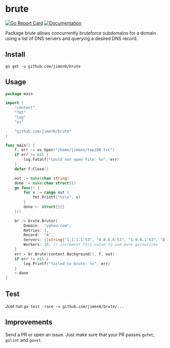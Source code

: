# brute

[![Go Report Card](https://goreportcard.com/badge/github.com/jimen0/brute)](https://goreportcard.com/report/github.com/jimen0/brute)
[![Documentation](https://godoc.org/github.com/jimen0/brute?status.svg)](https://godoc.org/github.com/jimen0/brute)

Package brute allows concurrently bruteforce subdomains for a domain using a list of DNS servers and querying a desired DNS record.

## Install

```
go get -u github.com/jimen0/brute
```

## Usage

```go
package main

import (
	"context"
	"fmt"
	"log"
	"os"

	"github.com/jimen0/brute"
)

func main() {
	f, err := os.Open("/home/jimeno/top100.txt")
	if err != nil {
		log.Fatalf("could not open file: %v", err)
	}
	defer f.Close()

	out := make(chan string)
	done := make(chan struct{})
	go func() {
		for v := range out {
			fmt.Printf("%s\n", v)
		}
		done <- struct{}{}
	}()

	br := brute.Bruter{
		Domain:  "yahoo.com",
		Retries: 1,
		Record:  "A",
		Servers: []string{"1.1.1.1:53", "8.8.8.8:53", "1.0.0.1:53", "8.8.4.4:53"},
		Workers: 10, // increment this value to use more goroutines
	}
	err = br.Brute(context.Background(), f, out)
	if err != nil {
		log.Printf("failed to brute: %v", err)
	}
	<-done
}

```

## Test

Just run `go test -race -v github.com/jimen0/brute/...`


## Improvements

Send a PR or open an issue. Just make sure that your PR passes `gofmt`, `golint` and `govet`.
